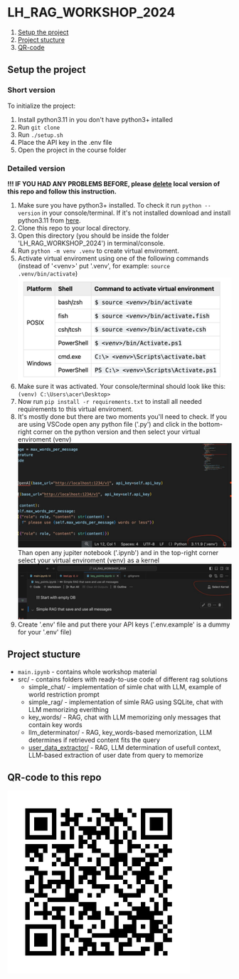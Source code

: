 # LH_RAG_WORKSHOP_2024

1. [Setup the project](#setup-the-project)
2. [Project stucture](#project-stucture)
3. [QR-code](#qr-code-to-this-repo)


## Setup the project 
 
### Short version

To initialize the project:

 1. Install python3.11 in you don't have python3+ intalled
 2. Run `git clone`
 3. Run `./setup.sh`
 4. Place the API key in the .env file
 5. Open the project in the course folder


 ### Detailed version

 **!!! IF YOU HAD ANY PROBLEMS BEFORE, please <u>delete</u> local version of this repo and follow this instruction.**

 1. Make sure you have python3+ installed. To check it run `python --version` in your console/terminal.
 If it's not installed download and install python3.11 from [here](https://www.python.org/downloads/).
 2. Clone this repo to your local directory.
 3. Open this directory (you should be inside the folder 'LH_RAG_WORKSHOP_2024') in terminal/console.
 4. Run `python -m venv .venv` to create virtual enviroment.
 5. Activate virtual enviroment using one of the following commands (instead of '\<venv\>' put '.venv', for example: `source .venv/bin/activate`)
 ![alt text](img/image.png)
 6. Make sure it was activated. Your console/terminal should look like this: `(venv) C:\Users\acer\Desktop>`
 7. Now run `pip install -r requirements.txt` to install all needed requirements to this virtual enviroment.
 8. It's mostly done but there are two moments you'll need to check. 
 If you are using VSCode open any python file ('.py') and click in the bottom-right corner on the python version and then select your virtual enviroment (venv) ![alt text](img/telegram-cloud-photo-size-2-5465647820817163602-y.jpg)
 Than open any jupiter notebook ('.ipynb') and in the top-right corner select your virtual enviroment (venv) as a kernel ![alt text](img/telegram-cloud-photo-size-2-5465647820817163604-y.jpg)
 9. Create '.env' file and put there your API keys ('.env.example' is a dummy for your '.env' file)


## Project stucture

 - `main.ipynb` - contains whole workshop material
 - src/ - contains folders with ready-to-use code of different rag solutions
    - simple_chat/ - implementation of simle chat with LLM, example of world restriction prompt
    - simple_rag/ - implementation of simle RAG using SQLite, chat with LLM memorizing everithing
    - key_words/ - RAG, chat with LLM memorizing only messages that contain key words
    - llm_determinator/ - RAG, key_words-based memorization, LLM determines if retrieved content fits the query
    - [user_data_extractor/](tree/main/src/user_data_extractor/) - RAG, LLM determination of usefull context, LLM-based extraction of user date from query to memorize  

## QR-code to this repo
![alt text](img/qrcodee.png)